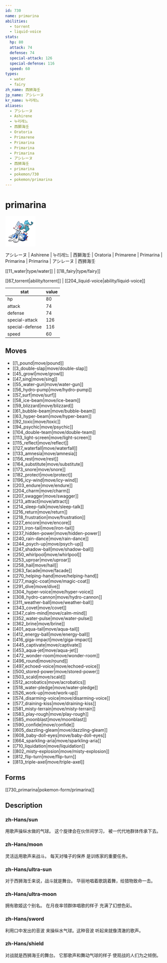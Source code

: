 ```yaml
---
id: 730
name: primarina
abilities:
  - torrent
  - liquid-voice
stats:
  hp: 80
  attack: 74
  defense: 74
  special-attack: 126
  special-defense: 116
  speed: 60
types:
  - water
  - fairy
zh_name: 西狮海壬
jp_name: アシレーヌ
kr_name: 누리레느
aliases:
  - アシレーヌ
  - Ashirene
  - 누리레느
  - 西獅海壬
  - Oratoria
  - Primarene
  - Primarina
  - Primarina
  - Primarina
  - アシレーヌ
  - 西狮海壬
  - primarina
  - pokemon/730
  - pokemon/primarina
---
```

# primarina

![](https://raw.githubusercontent.com/PokeAPI/sprites/master/sprites/pokemon/730.png)

アシレーヌ | Ashirene | 누리레느 | 西獅海壬 | Oratoria | Primarene | Primarina | Primarina | Primarina | アシレーヌ | 西狮海壬

[[11_water|type/water]] | [[18_fairy|type/fairy]]

[[67_torrent|ability/torrent]] | [[204_liquid-voice|ability/liquid-voice]]

|stat|value|
|---|---|
|hp|80|
|attack|74|
|defense|74|
|special-attack|126|
|special-defense|116|
|speed|60|


## Moves

- [[1_pound|move/pound]]
- [[3_double-slap|move/double-slap]]
- [[45_growl|move/growl]]
- [[47_sing|move/sing]]
- [[55_water-gun|move/water-gun]]
- [[56_hydro-pump|move/hydro-pump]]
- [[57_surf|move/surf]]
- [[58_ice-beam|move/ice-beam]]
- [[59_blizzard|move/blizzard]]
- [[61_bubble-beam|move/bubble-beam]]
- [[63_hyper-beam|move/hyper-beam]]
- [[92_toxic|move/toxic]]
- [[94_psychic|move/psychic]]
- [[104_double-team|move/double-team]]
- [[113_light-screen|move/light-screen]]
- [[115_reflect|move/reflect]]
- [[127_waterfall|move/waterfall]]
- [[133_amnesia|move/amnesia]]
- [[156_rest|move/rest]]
- [[164_substitute|move/substitute]]
- [[173_snore|move/snore]]
- [[182_protect|move/protect]]
- [[196_icy-wind|move/icy-wind]]
- [[203_endure|move/endure]]
- [[204_charm|move/charm]]
- [[207_swagger|move/swagger]]
- [[213_attract|move/attract]]
- [[214_sleep-talk|move/sleep-talk]]
- [[216_return|move/return]]
- [[218_frustration|move/frustration]]
- [[227_encore|move/encore]]
- [[231_iron-tail|move/iron-tail]]
- [[237_hidden-power|move/hidden-power]]
- [[240_rain-dance|move/rain-dance]]
- [[244_psych-up|move/psych-up]]
- [[247_shadow-ball|move/shadow-ball]]
- [[250_whirlpool|move/whirlpool]]
- [[253_uproar|move/uproar]]
- [[258_hail|move/hail]]
- [[263_facade|move/facade]]
- [[270_helping-hand|move/helping-hand]]
- [[277_magic-coat|move/magic-coat]]
- [[291_dive|move/dive]]
- [[304_hyper-voice|move/hyper-voice]]
- [[308_hydro-cannon|move/hydro-cannon]]
- [[311_weather-ball|move/weather-ball]]
- [[343_covet|move/covet]]
- [[347_calm-mind|move/calm-mind]]
- [[352_water-pulse|move/water-pulse]]
- [[362_brine|move/brine]]
- [[401_aqua-tail|move/aqua-tail]]
- [[412_energy-ball|move/energy-ball]]
- [[416_giga-impact|move/giga-impact]]
- [[445_captivate|move/captivate]]
- [[453_aqua-jet|move/aqua-jet]]
- [[472_wonder-room|move/wonder-room]]
- [[496_round|move/round]]
- [[497_echoed-voice|move/echoed-voice]]
- [[500_stored-power|move/stored-power]]
- [[503_scald|move/scald]]
- [[512_acrobatics|move/acrobatics]]
- [[518_water-pledge|move/water-pledge]]
- [[526_work-up|move/work-up]]
- [[574_disarming-voice|move/disarming-voice]]
- [[577_draining-kiss|move/draining-kiss]]
- [[581_misty-terrain|move/misty-terrain]]
- [[583_play-rough|move/play-rough]]
- [[585_moonblast|move/moonblast]]
- [[590_confide|move/confide]]
- [[605_dazzling-gleam|move/dazzling-gleam]]
- [[608_baby-doll-eyes|move/baby-doll-eyes]]
- [[664_sparkling-aria|move/sparkling-aria]]
- [[710_liquidation|move/liquidation]]
- [[802_misty-explosion|move/misty-explosion]]
- [[812_flip-turn|move/flip-turn]]
- [[813_triple-axel|move/triple-axel]]

## Forms



[[730_primarina|pokemon-form/primarina]]

## Description

### zh-Hans/sun

用歌声操纵水做的气球。
这个旋律会在伙伴间学习，
被一代代地群体传承下去。

### zh-Hans/moon

灵活运用歌声来战斗。
每天对嗓子的保养
是训练家的重要任务。

### zh-Hans/ultra-sun

对于西狮海壬来说，战斗就是舞台。
华丽地唱着歌跳着舞，给猎物致命一击。

### zh-Hans/ultra-moon

拥有歌姬这个别名。
在月夜率领群体唱歌的样子
充满了幻想色彩。

### zh-Hans/sword

利用口中发出的音波
来操纵水气球。这种音波
听起来就像清澈的歌声。

### zh-Hans/shield

对战就是西狮海壬的舞台。
它那歌声和舞动气球的样子
使观战的人们为之倾倒。

